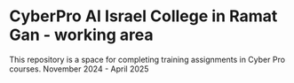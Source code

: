 # CyberPro AI Israel College in Ramat Gan - working area
This repository is a space for completing training assignments in Cyber ​​Pro courses.
November 2024 - April 2025
